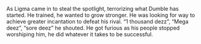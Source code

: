As Ligma came in to steal the spotlight, terrorizing what Dumble has started.
He trained, he wanted to grow stronger.
He was looking for way to achieve greater incantation to defeat his rival.
“1 thousand dezz”, “Mega deez”, “sore deez” he shouted.
He got furious as his people stopped worshiping him, he did whatever it takes to be successful.